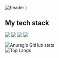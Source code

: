 ![header](https://capsule-render.vercel.app/api?type=venom&color=random&text=Hello%World!)
)

<h2>My tech stack</h2>
<img src="https://img.shields.io/badge/-html5-E34F26?style=for-the-badge&logo=html5&logoColor=black">
<img src="https://img.shields.io/badge/-css3-1572B6?style=for-the-badge&logo=css3&logoColor=black">
<img src="https://img.shields.io/badge/-javascript-F7DF1E?style=for-the-badge&logo=javascript&logoColor=black">
<img src="https://img.shields.io/badge/-react-61DAFB?style=for-the-badge&logo=react&logoColor=black">

![Anurag's GitHub stats](https://github-readme-stats.vercel.app/api?username=js&show_icons=true&theme=dracula)
<br>
![Top Langs](https://github-readme-stats.vercel.app/api/top-langs/?username=js&layout=compact&theme=dracula)

